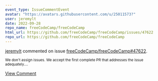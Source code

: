 ```yaml
---
event_type: IssueCommentEvent
avatar: "https://avatars.githubusercontent.com/u/25011573?"
user: jeremylt
date: 2022-09-28
repo_name: freeCodeCamp/freeCodeCamp
html_url: https://github.com/freeCodeCamp/freeCodeCamp/issues/47622
repo_url: https://github.com/freeCodeCamp/freeCodeCamp
---
```


<a href='https://github.com/jeremylt' target='_blank'>jeremylt</a> commented on issue <a href='https://github.com/freeCodeCamp/freeCodeCamp/issues/47622' target='_blank'>freeCodeCamp/freeCodeCamp#47622</a>.

<small>We don't assign issues. We accept the first complete PR that addresses the issue adequately....</small>

<a href='https://github.com/freeCodeCamp/freeCodeCamp/issues/47622' target='_blank'>View Comment</a>